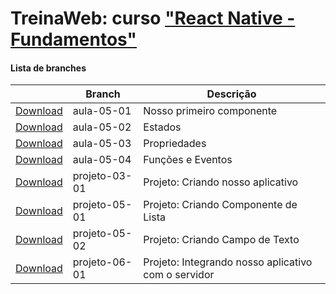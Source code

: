 
# TreinaWeb: curso ["React Native - Fundamentos"](https://www.treinaweb.com.br/curso/)



#### Lista de branches
|  | Branch | Descrição |
| ------ | ------ |  ------ | 
[Download](https://github.com/treinaweb/treinaweb-react-native-fundamentos/archive/aula-05-01.zip)    |  aula-05-01     | Nosso primeiro componente |
[Download](https://github.com/treinaweb/treinaweb-react-native-fundamentos/archive/aula-05-02.zip)    |  aula-05-02     | Estados |
[Download](https://github.com/treinaweb/treinaweb-react-native-fundamentos/archive/aula-05-03.zip)    |  aula-05-03     | Propriedades |
[Download](https://github.com/treinaweb/treinaweb-react-native-fundamentos/archive/aula-05-04.zip)    |  aula-05-04     | Funções e Eventos |
[Download](https://github.com/treinaweb/treinaweb-react-native-fundamentos/archive/projeto-03-01.zip)    |  projeto-03-01     | Projeto: Criando nosso aplicativo |
[Download](https://github.com/treinaweb/treinaweb-react-native-fundamentos/archive/projeto-05-01.zip)    |  projeto-05-01     | Projeto: Criando Componente de Lista |
[Download](https://github.com/treinaweb/treinaweb-react-native-fundamentos/archive/projeto-05-02.zip)    |  projeto-05-02     | Projeto: Criando Campo de Texto |
[Download](https://github.com/treinaweb/treinaweb-react-native-fundamentos/archive/projeto-06-01.zip)    |  projeto-06-01     | Projeto: Integrando nosso aplicativo com o servidor |
